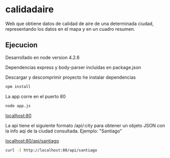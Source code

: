 # calidadaire

Web que obtiene datos de calidad de aire de una determinada ciudad, representando los datos en el mapa y en un cuadro resumen.

## Ejecucion

Desarrollado en node version 4.2.6

Dependencias express y body-parser incluidas en package.json

Descargar y descomprimir proyecto he instalar dependencias
```sh
npm install
```
La app corre en el puerto 80
```sh
node app.js
```
[localhost:80](http://localhost:80/)

La api tiene el siguiente formato /api/:city para obtener un objeto JSON con la info aqi de la ciudad consultada.
Ejemplo: "Santiago"

[localhost:80/api/santiago](http://localhost:80/api/santiago)

```sh
curl -I http://localhost:80/api/santiago
```


